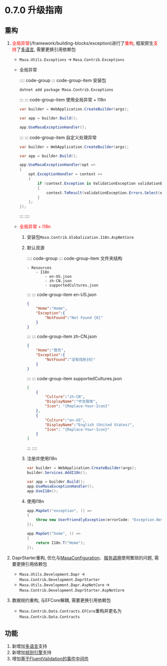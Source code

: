 # 0.7.0 升级指南

## 重构

1. <font color=Red>全局异常</font>(/framework/building-blocks/exception)进行了<font color=Red>重构</font>, 框架原生<font color=Red>支持</font>了[多语言](/framework/building-blocks/globalization/overview), 需要更换引用依赖包

    * `Masa.Utils.Exceptions` -> `Masa.Contrib.Exceptions` 
    * 全局异常

        :::: code-group
        ::: code-group-item 安装包
        ```shell
        dotnet add package Masa.Contrib.Exceptions
        ```
        :::
        ::: code-group-item 使用全局异常 + I18n 
        ```csharp
        var builder = WebApplication.CreateBuilder(args);
     
        var app = builder.Build();

        app.UseMasaExceptionHandler();
        ```
        :::
        ::: code-group-item 自定义处理异常
        ```csharp
        var builder = WebApplication.CreateBuilder(args);
   
        var app = builder.Build();
   
        app.UseMasaExceptionHandler(opt =>
        {
            opt.ExceptionHandler = context =>
            {
                if (context.Exception is ValidationException validationException)
                {
                    context.ToResult(validationException.Errors.Select(err => err.ToString()).FirstOrDefault()!);
                }
            };
        });
        ```
        :::
        ::::

    * <font color=Red>全局异常 + I18n</font>
      1. 安装包`Masa.Contrib.Globalization.I18n.AspNetCore`
      2. 默认资源

          :::: code-group
          ::: code-group-item 文件夹结构
          ```shell
          - Resources
              - I18n
                  - en-US.json
                  - zh-CN.json
                  - supportedCultures.json
          ```
          :::
          ::: code-group-item en-US.json
          ```json
          {
              "Home":"Home",
              "Exception":{
                  "NotFound":"Not Found {0}"
              }
          }
          ```
          :::
          ::: code-group-item zh-CN.json
          ```json
          {
              "Home":"首页",
              "Exception":{
                  "NotFound":"没有找到{0}"
              }
          }
          ```
          :::
          ::: code-group-item supportedCultures.json
          ```json
          [
              {
                  "Culture":"zh-CN",
                  "DisplayName":"中文简体",
                  "Icon": "{Replace-Your-Icon}"
              },
              {
                  "Culture":"en-US",
                  "DisplayName":"English (United States)",
                  "Icon": "{Replace-Your-Icon}"
              }
          ]
          ```
          :::
          ::::
      
      3. 注册并使用I18n
      
          ```csharp
          var builder = WebApplication.CreateBuilder(args);
          builder.Services.AddI18n();

          var app = builder.Build(); 
          app.UseMasaExceptionHandler();
          app.UseI18n();
          ```

      4. 使用I18n
         
         ```csharp
         app.MapGet("exception", () =>
         {
             throw new UserFriendlyException(errorCode: "Exception.NotFound", "用户");
         });
         
         app.MapGet("home", () =>
         {
             return I18n.T("Home");
         });
         ```

2. DaprStarter重构, 优化与[MasaConfiguration](/framework/building-blocks/configuration/overview)、[服务调用](/framework/building-blocks/caller/overview)使用繁琐的问题, 需要更换引用依赖包

    * `Masa.Utils.Development.Dapr` -> `Masa.Contrib.Development.DaprStarter`
    * `Masa.Utils.Development.Dapr.AspNetCore` -> `Masa.Contrib.Development.DaprStarter.AspNetCore`

3. 数据规约重构, 与EFCore解耦, 需要更换引用依赖包

    * `Masa.Contrib.Data.Contracts.EFCore`重构并更名为`Masa.Contrib.Data.Contracts`

## 功能

1. 新增加[多语言](/framework/building-blocks/globalization/overview)支持
2. 新增加[规则引擎](/framework/building-blocks/rule-engine)支持
3. 增加[基于FluentValidation的事件中间件](/framework/building-blocks/dispatcher/local-event#section-4e8b4ef69a8c8bc14e2d95f44ef6)